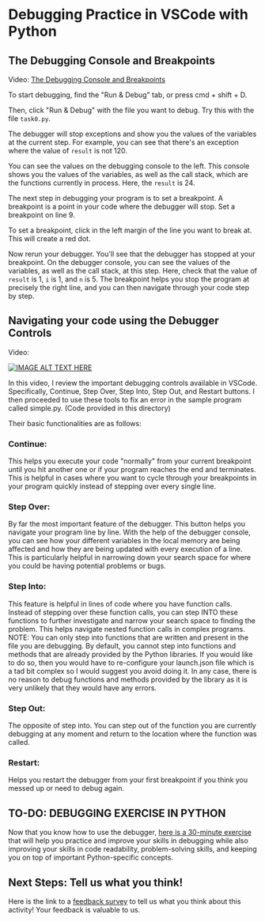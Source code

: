 # Debugging Practice in VSCode with Python

## The Debugging Console and Breakpoints

Video: [The Debugging Console and Breakpoints](https://drive.google.com/file/d/1GCUiaOjYhK3REEU1ywytY16y1EN99GFX/view?usp=sharing)

To start debugging, find the "Run & Debug" tab, or press cmd + shift + D.

Then, click "Run & Debug" with the file you want to debug. Try this with the file `task0.py`.

The debugger will stop exceptions and show you the values of the variables at the current step. For example, you can see that there's an exception where the value of `result` is not 120. 

You can see the values on the debugging console to the left. This console shows you the values of the variables, as well as the call stack, which are the functions currently in process. Here, the `result` is 24.

The next step in debugging your program is to set a breakpoint. A breakpoint is a point in your code where the debugger will stop. Set a breakpoint on line 9.

To set a breakpoint, click in the left margin of the line you want to break at. This will create a red dot.

Now rerun your debugger. You'll see that the debugger has stopped at your breakpoint. On the debugger console, you can see the values of the variables, as well as the call stack, at this step. Here, check that the value of `result` is 1, `i` is 1, and `n` is 5. The breakpoint helps you stop the program at precisely the right line, and you can then navigate through your code step by step. 

## Navigating your code using the Debugger Controls
Video:

[![IMAGE ALT TEXT HERE](https://img.youtube.com/vi/-tAK8EvjamE/0.jpg)](https://youtu.be/-tAK8EvjamE)

In this video, I review the important debugging controls available in VSCode. Specifically, Continue, Step Over, Step Into, Step Out, and Restart buttons. I then proceeded to use these tools to fix an error in the sample program called simple.py. (Code provided in this directory) 

Their basic functionalities are as follows: 

### Continue:
This helps you execute your code "normally" from your current breakpoint until you hit another one or if your program reaches the end and terminates. This is helpful in cases where you want to cycle through your breakpoints in your program quickly instead of stepping over every single line.

### Step Over:
By far the most important feature of the debugger. This button helps you navigate your program line by line. With the help of the debugger console, you can see how your different variables in the local memory are being affected and how they are being updated with every execution of a line. This is particularly helpful in narrowing down your search space for where you could be having potential problems or bugs. 

### Step Into:
This feature is helpful in lines of code where you have function calls. Instead of stepping over these function calls, you can step INTO these functions to further investigate and narrow your search space to finding the problem. This helps navigate nested function calls in complex programs. NOTE: You can only step into functions that are written and present in the file you are debugging. By default, you cannot step into functions and methods that are already provided by the Python libraries. If you would like to do so, then you would have to re-configure your launch.json file which is a tad bit complex so I would suggest you avoid doing it. In any case, there is no reason to debug functions and methods provided by the library as it is very unlikely that they would have any errors.

### Step Out:
The opposite of step into. You can step out of the function you are currently debugging at any moment and return to the location where the function was called.

### Restart:
Helps you restart the debugger from your first breakpoint if you think you messed up or need to debug again.

## TO-DO: DEBUGGING EXERCISE IN PYTHON
Now that you know how to use the debugger, [here is a 30-minute exercise](https://docs.google.com/document/d/19LYyjmFTa6E4lpxX-TTJ6gPrdu4rs0CPuxoHGVHuay0/edit?usp=sharing) that will help you practice and improve your skills in debugging while also improving your skills in code readability, problem-solving skills, and keeping you on top of important Python-specific concepts.
 
## Next Steps: Tell us what you think!
Here is the link to a [feedback survey](https://forms.gle/LGsq5BGE6tH5HfTBA) to tell us what you think about this activity! Your feedback is valuable to us.

